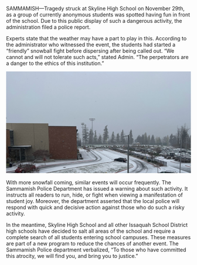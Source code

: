 SAMMAMISH—Tragedy struck at Skyline High School on November 29th, as a group of currently anonymous students was spotted having fun in front of the school. Due to this public display of such a dangerous activity, the administration filed a police report.

Experts state that the weather may have a part to play in this. According to the administrator who witnessed the event, the students had started a “friendly” snowball fight before dispersing after being called out. “We cannot and will not tolerate such acts,” stated Admin. “The perpetrators are a danger to the ethics of this institution.”

![Image of recent snowfall at Skyline High School](/article_images/students-having-fun/school.jpg)

With more snowfall coming, similar events will occur frequently. The Sammamish Police Department has issued a warning about such activity. It instructs all readers to run, hide, or fight when viewing a manifestation of student joy. Moreover, the department asserted that the local police will respond with quick and decisive action against those who do such a risky activity.

In the meantime, Skyline High School and all other Issaquah School District high schools have decided to salt all areas of the school and require a complete search of all students entering school campuses. These measures are part of a new program to reduce the chances of another event. The Sammamish Police department verbalized, “To those who have committed this atrocity, we will find you, and bring you to justice.”
